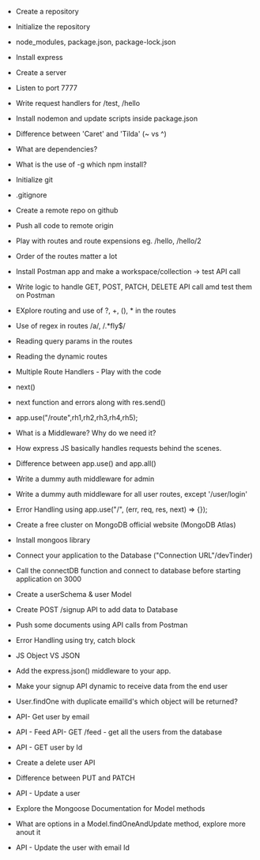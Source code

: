 - Create a repository
- Initialize the repository
- node_modules, package.json, package-lock.json
- Install express
- Create a server
- Listen to port 7777
- Write request handlers for /test, /hello
- Install nodemon and update scripts inside package.json
- Difference between 'Caret' and 'Tilda' (~ vs ^)
- What are dependencies?
- What is the use of -g which npm install?

- Initialize git
- .gitignore
- Create a remote repo on github
- Push all code to remote origin
- Play with routes and route expensions eg. /hello, /hello/2
- Order of the routes matter a lot
- Install Postman app and make a workspace/collection -> test API call
- Write logic to handle GET, POST, PATCH, DELETE API call amd test them on Postman
- EXplore routing and use of ?, +, (), \* in the routes
- Use of regex in routes /a/, /.\*fly$/
- Reading query params in the routes
- Reading the dynamic routes

- Multiple Route Handlers - Play with the code
- next()
- next function and errors along with res.send()
- app.use("/route",rh1,rh2,rh3,rh4,rh5);
- What is a Middleware? Why do we need it?
- How express JS basically handles requests behind the scenes.
- Difference between app.use() and app.all()
- Write a dummy auth middleware for admin
- Write a dummy auth middleware for all user routes, except '/user/login'
- Error Handling using app.use("/", (err, req, res, next) => {});

- Create a free cluster on MongoDB official website (MongoDB Atlas)
- Install mongoos library
- Connect your application to the Database ("Connection URL"/devTinder)
- Call the connectDB function and connect to database before starting application on 3000
- Create a userSchema & user Model
- Create POST /signup API to add data to Database
- Push some documents using API calls from Postman
- Error Handling using try, catch block

- JS Object VS JSON
- Add the express.json() middleware to your app.
- Make your signup API dynamic to receive data from the end user
- User.findOne with duplicate emailId's which object will be returned?
- API- Get user by email
- API - Feed API- GET /feed - get all the users from the database
- API - GET user by Id
- Create a delete user API
- Difference between PUT and PATCH
- API - Update a user
- Explore the Mongoose Documentation for Model methods
- What are options in a Model.findOneAndUpdate method, explore more anout it
- API - Update the user with email Id
